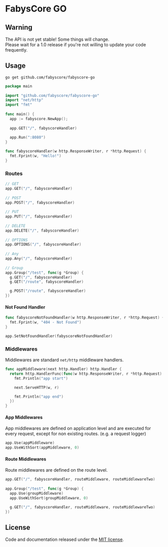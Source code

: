 # FabysCore GO



## Warning

The API is not yet stable! Some things will change.  
Please wait for a 1.0 release if you're not willing to update your code frequently.


## Usage

```
go get github.com/fabyscore/fabyscore-go
```

```go
package main
  
import "github.com/fabyscore/fabyscore-go"
import "net/http"
import "fmt"
  
func main() {
  app := fabyscore.NewApp();
      
  app.GET("/", fabyscoreHandler)
  
  app.Run(":8080")
}

func fabyscoreHandler(w http.ResponseWriter, r *http.Request) {
  fmt.Fprint(w, "Hello!")
}
```

### Routes
```go
// GET
app.GET("/", fabyscoreHandler)
  
// POST
app.POST("/", fabyscoreHandler)
  
// PUT
app.PUT("/", fabyscoreHandler)
  
// DELETE
app.DELETE("/", fabyscoreHandler)
  
// OPTIONS
app.OPTIONS("/", fabyscoreHandler)
  
// Any
app.Any("/", fabyscoreHandler)
  
// Group
app.Group("/test", func(g *Group) {
  g.GET("/", fabyscoreHandler)
  g.GET("/route", fabyscoreHandler)

  g.POST("/route", fabyscoreHandler)
})
```

#### Not Found Handler
```go
func fabyscoreNotFoundHandler(w http.ResponseWriter, r *http.Request) {
  fmt.Fprint(w, "404 - Not Found")
}

app.SetNotFoundHandler(fabyscoreNotFoundHandler)
```


### Middlewares

Middlewares are standard `net/http` middleware handlers.

```go
func appMiddleware(next http.Handler) http.Handler {
  return http.HandlerFunc(func(w http.ResponseWriter, r *http.Request) {
    fmt.Println("app start")

    next.ServeHTTP(w, r)

    fmt.Println("app end")
  })
}
```

#### App Middlewares

App middlewares are defined on application level and are executed for every request, except for non existing routes. (e.g. a request logger)

```go
app.Use(appMiddleware)
app.UseWithSort(appMiddleware, 0)
```

#### Route Middlewares

Route middlewares are defined on the route level.

```go
app.GET("/", fabyscoreHandler, routeMiddleware, routeMiddlewareTwo)
  
app.Group("/test", func(g *Group) {
  app.Use(groupMiddleware)
  app.UseWithSort(groupMiddleware, 0)

  g.GET("/", fabyscoreHandler, routeMiddleware, routeMiddlewareTwo)
})
```


## License
Code and documentation released under the [MIT license](https://github.com/fabyscore/fabyscore-go/blob/master/LICENSE).
